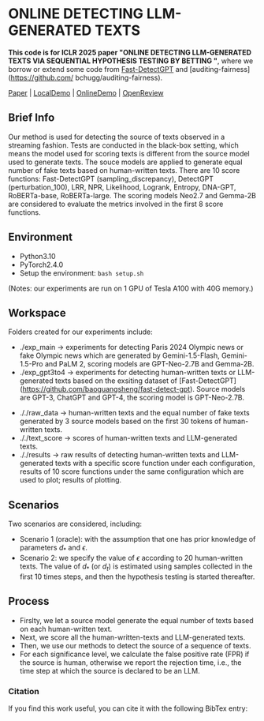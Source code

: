 # ONLINE DETECTING LLM-GENERATED TEXTS
**This code is for ICLR 2025 paper "ONLINE DETECTING LLM-GENERATED TEXTS VIA SEQUENTIAL HYPOTHESIS TESTING BY BETTING "**, where we borrow or extend some code from [Fast-DetectGPT](https://github.com/baoguangsheng/fast-detect-gpt) and [auditing-fairness](https://github.com/ bchugg/auditing-fairness).

[Paper](url) 
| [LocalDemo](#local-demo)
| [OnlineDemo](http://region-9.autodl.pro:21504/)
| [OpenReview](https://openreview.net/forum?id=Bpcgcr8E8Z)

## Brief Info
Our method is used for detecting the source of texts observed in a streaming fashion. Tests are conducted in the black-box setting, which means the model used for scoring texts is different from the source model used to generate texts. The souce models are applied to generate equal number of fake texts based on human-written texts. There are 10 score functions: Fast-DetectGPT (sampling_discrepancy), DetectGPT (perturbation_100), LRR, NPR, Likelihood, Logrank, Entropy, DNA-GPT, RoBERTa-base, RoBERTa-large. The scoring models Neo2.7 and Gemma-2B are considered to evaluate the metrics involved in the first 8 score functions. 

## Environment
* Python3.10
* PyTorch2.4.0
* Setup the environment:
  ```bash setup.sh```
  
(Notes: our experiments are run on 1 GPU of Tesla A100 with 40G memory.)

## Workspace
Folders created for our experiments include:
* ./exp_main -> experiments for detecting Paris 2024 Olympic news or fake Olympic news which are generated by Gemini-1.5-Flash, Gemini-1.5-Pro and PaLM 2, scoring models are GPT-Neo-2.7B and Gemma-2B.
*  ./exp_gpt3to4 -> experiments for detecting human-written texts or LLM-generated texts based on the exsiting dataset of [Fast-DetectGPT] (https://github.com/baoguangsheng/fast-detect-gpt). Source models are GPT-3, ChatGPT and GPT-4, the scoring model is GPT-Neo-2.7B.
- ././raw_data -> human-written texts and the equal number of fake texts generated by 3 source models based on the first 30 tokens of human-written texts.
- ././text_score -> scores of human-written texts and LLM-generated texts.
- ././results -> raw results of detecting human-written texts and LLM-generated texts with a specific score function under each configuration, results of 10 score functions under the same configuration which are used to plot; results of plotting.

## Scenarios
Two scenarios are considered, including:
* Scenario 1 (oracle): with the assumption that one has prior knowledge of parameters $d_*$ and $\epsilon$. 
* Scenario 2: we specify the value of $\epsilon$ according to 20 human-written texts. The value of $d_*$ (or $d_t$) is estimated using samples collected in the first 10 times steps, and then the hypothesis testing is started thereafter.
  
## Process
* Firslty, we let a source model generate the equal number of texts based on each human-written text.
* Next, we score all the human-written-texts and LLM-generated texts.
* Then, we use our methods to detect the source of a sequence of texts.  
* For each significance level, we calculate the false positive rate (FPR) if the source is human, otherwise we report the rejection time, i.e., the time step at which the source is declared to be an LLM.


### Citation
If you find this work useful, you can cite it with the following BibTex entry:

   

